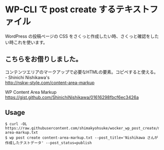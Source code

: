 # WP-CLI で post create するテキストファイル

WordPress の投稿ページの CSS をさくっと作成したい時、さくっと確認をしたい時これを使います。

## こちらをお借りしました。

コンテンツエリアのマークアップで必要なHTMLの要素。コピペすると使える。 - Shinichi Nishikawa's  
<http://nskw-style.com/content-area-markup>

WP Content Area Markup  
<https://gist.github.com/ShinichiNishikawa/01616298fbcf6ec3426a>

## Usage

```
$ curl -OL https://raw.githubusercontent.com/shimakyohsuke/wocker_wp_post_create/master/content-area-markup.txt
$ wp post create content-area-markup.txt --post_title='Nishikawa さんが作成したテストデータ' --post_status=publish
```
